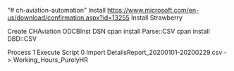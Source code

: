 "# ch-aviation-automation" 
Install https://www.microsoft.com/en-us/download/confirmation.aspx?id=13255
Install Strawberry

Create CHAviation ODCBInst DSN
cpan install Parse::CSV
cpan install DBD::CSV

Process 1 
Execute Script 0
Import DetailsReport_20200101-20200229.csv -> Working_Hours_PurelyHR
